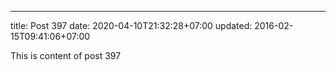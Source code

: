 ---
title: Post 397
date: 2020-04-10T21:32:28+07:00
updated: 2016-02-15T09:41:06+07:00

This is content of post 397